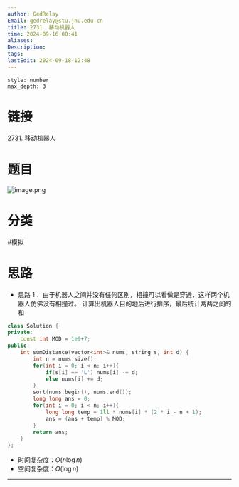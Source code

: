 ```yaml
---
author: GedRelay
Email: gedrelay@stu.jnu.edu.cn
title: 2731. 移动机器人
time: 2024-09-16 00:41
aliases: 
Description: 
tags: 
lastEdit: 2024-09-18-12:48
---
```


```toc
style: number
max_depth: 3
```

# 链接
[2731. 移动机器人](https://leetcode.cn/problems/movement-of-robots/) 

# 题目
![image.png](https://ged-pic-bed.oss-cn-guangzhou.aliyuncs.com/img/202409160041604.png)


# 分类
#模拟 

# 思路
- 思路 1：
由于机器人之间并没有任何区别，相撞可以看做是穿透，这样两个机器人仿佛没有相撞过。
计算出机器人目的地后进行排序，最后统计两两之间的和


```cpp
class Solution {
private:
    const int MOD = 1e9+7;
public:
    int sumDistance(vector<int>& nums, string s, int d) {
        int n = nums.size();
        for(int i = 0; i < n; i++){
            if(s[i] == 'L') nums[i] -= d;
            else nums[i] += d;
        }
        sort(nums.begin(), nums.end());
        long long ans = 0;
        for(int i = 0; i < n; i++){
            long long temp = 1ll * nums[i] * (2 * i - n + 1);
            ans = (ans + temp) % MOD;
        }
        return ans;
    }
};
```


- 时间复杂度：${O\left( n\log n \right)  }$ 
- 空间复杂度：${O\left( \log n \right)  }$ 


---

